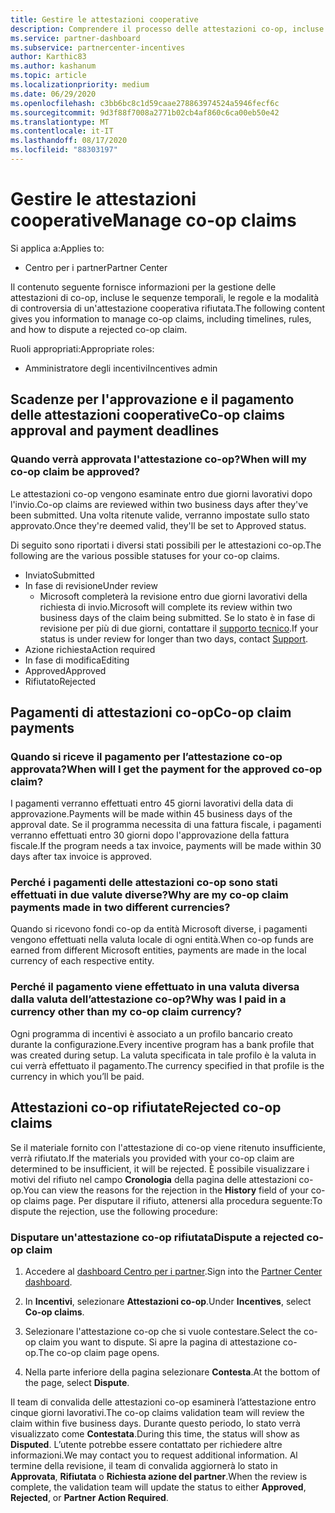 ```yaml
---
title: Gestire le attestazioni cooperative
description: Comprendere il processo delle attestazioni co-op, incluse le scadenze, i problemi di valuta e come disputare un'attestazione co-op rifiutata.
ms.service: partner-dashboard
ms.subservice: partnercenter-incentives
author: Karthic83
ms.author: kashanum
ms.topic: article
ms.localizationpriority: medium
ms.date: 06/29/2020
ms.openlocfilehash: c3bb6bc8c1d59caae278863974524a5946fecf6c
ms.sourcegitcommit: 9d3f88f7008a2771b02cb4af860c6ca00eb50e42
ms.translationtype: MT
ms.contentlocale: it-IT
ms.lasthandoff: 08/17/2020
ms.locfileid: "88303197"
---
```

# <a name="manage-co-op-claims"></a><span data-ttu-id="809c1-103">Gestire le attestazioni cooperative</span><span class="sxs-lookup"><span data-stu-id="809c1-103">Manage co-op claims</span></span>

<span data-ttu-id="809c1-104">Si applica a:</span><span class="sxs-lookup"><span data-stu-id="809c1-104">Applies to:</span></span>

- <span data-ttu-id="809c1-105">Centro per i partner</span><span class="sxs-lookup"><span data-stu-id="809c1-105">Partner Center</span></span>

<span data-ttu-id="809c1-106">Il contenuto seguente fornisce informazioni per la gestione delle attestazioni di co-op, incluse le sequenze temporali, le regole e la modalità di controversia di un'attestazione cooperativa rifiutata.</span><span class="sxs-lookup"><span data-stu-id="809c1-106">The following content gives you information to manage co-op claims, including timelines, rules, and how to dispute a rejected co-op claim.</span></span>

<span data-ttu-id="809c1-107">Ruoli appropriati:</span><span class="sxs-lookup"><span data-stu-id="809c1-107">Appropriate roles:</span></span>

- <span data-ttu-id="809c1-108">Amministratore degli incentivi</span><span class="sxs-lookup"><span data-stu-id="809c1-108">Incentives admin</span></span>

## <a name="co-op-claims-approval-and-payment-deadlines"></a><span data-ttu-id="809c1-109">Scadenze per l'approvazione e il pagamento delle attestazioni cooperative</span><span class="sxs-lookup"><span data-stu-id="809c1-109">Co-op claims approval and payment deadlines</span></span>

### <a name="when-will-my-co-op-claim-be-approved"></a><span data-ttu-id="809c1-110">Quando verrà approvata l'attestazione co-op?</span><span class="sxs-lookup"><span data-stu-id="809c1-110">When will my co-op claim be approved?</span></span>

<span data-ttu-id="809c1-111">Le attestazioni co-op vengono esaminate entro due giorni lavorativi dopo l'invio.</span><span class="sxs-lookup"><span data-stu-id="809c1-111">Co-op claims are reviewed within two business days after they've been submitted.</span></span> <span data-ttu-id="809c1-112">Una volta ritenute valide, verranno impostate sullo stato approvato.</span><span class="sxs-lookup"><span data-stu-id="809c1-112">Once they're deemed valid, they'll be set to Approved status.</span></span>  

<span data-ttu-id="809c1-113">Di seguito sono riportati i diversi stati possibili per le attestazioni co-op.</span><span class="sxs-lookup"><span data-stu-id="809c1-113">The following are the various possible statuses for your co-op claims.</span></span>

- <span data-ttu-id="809c1-114">Inviato</span><span class="sxs-lookup"><span data-stu-id="809c1-114">Submitted</span></span>
- <span data-ttu-id="809c1-115">In fase di revisione</span><span class="sxs-lookup"><span data-stu-id="809c1-115">Under review</span></span>
  - <span data-ttu-id="809c1-116">Microsoft completerà la revisione entro due giorni lavorativi della richiesta di invio.</span><span class="sxs-lookup"><span data-stu-id="809c1-116">Microsoft will complete its review within two business days of the claim being submitted.</span></span> <span data-ttu-id="809c1-117">Se lo stato è in fase di revisione per più di due giorni, contattare il [supporto tecnico](https://partner.microsoft.com/dashboard/support/incentives/servicerequests?category=incentives).</span><span class="sxs-lookup"><span data-stu-id="809c1-117">If your status is under review for longer than two days, contact [Support](https://partner.microsoft.com/dashboard/support/incentives/servicerequests?category=incentives).</span></span>
- <span data-ttu-id="809c1-118">Azione richiesta</span><span class="sxs-lookup"><span data-stu-id="809c1-118">Action required</span></span>
- <span data-ttu-id="809c1-119">In fase di modifica</span><span class="sxs-lookup"><span data-stu-id="809c1-119">Editing</span></span>
- <span data-ttu-id="809c1-120">Approved</span><span class="sxs-lookup"><span data-stu-id="809c1-120">Approved</span></span>
- <span data-ttu-id="809c1-121">Rifiutato</span><span class="sxs-lookup"><span data-stu-id="809c1-121">Rejected</span></span>

## <a name="co-op-claim-payments"></a><span data-ttu-id="809c1-122">Pagamenti di attestazioni co-op</span><span class="sxs-lookup"><span data-stu-id="809c1-122">Co-op claim payments</span></span>

### <a name="when-will-i-get-the-payment-for-the-approved-co-op-claim"></a><span data-ttu-id="809c1-123">Quando si riceve il pagamento per l’attestazione co-op approvata?</span><span class="sxs-lookup"><span data-stu-id="809c1-123">When will I get the payment for the approved co-op claim?</span></span>

<span data-ttu-id="809c1-124">I pagamenti verranno effettuati entro 45 giorni lavorativi della data di approvazione.</span><span class="sxs-lookup"><span data-stu-id="809c1-124">Payments will be made within 45 business days of the approval date.</span></span> <span data-ttu-id="809c1-125">Se il programma necessita di una fattura fiscale, i pagamenti verranno effettuati entro 30 giorni dopo l'approvazione della fattura fiscale.</span><span class="sxs-lookup"><span data-stu-id="809c1-125">If the program needs a tax invoice, payments will be made within 30 days after tax invoice is approved.</span></span>

### <a name="why-are-my-co-op-claim-payments-made-in-two-different-currencies"></a><span data-ttu-id="809c1-126">Perché i pagamenti delle attestazioni co-op sono stati effettuati in due valute diverse?</span><span class="sxs-lookup"><span data-stu-id="809c1-126">Why are my co-op claim payments made in two different currencies?</span></span>

<span data-ttu-id="809c1-127">Quando si ricevono fondi co-op da entità Microsoft diverse, i pagamenti vengono effettuati nella valuta locale di ogni entità.</span><span class="sxs-lookup"><span data-stu-id="809c1-127">When co-op funds are earned from different Microsoft entities, payments are made in the local currency of each respective entity.</span></span>  

### <a name="why-was-i-paid-in-a-currency-other-than-my-co-op-claim-currency"></a><span data-ttu-id="809c1-128">Perché il pagamento viene effettuato in una valuta diversa dalla valuta dell’attestazione co-op?</span><span class="sxs-lookup"><span data-stu-id="809c1-128">Why was I paid in a currency other than my co-op claim currency?</span></span>

<span data-ttu-id="809c1-129">Ogni programma di incentivi è associato a un profilo bancario creato durante la configurazione.</span><span class="sxs-lookup"><span data-stu-id="809c1-129">Every incentive program has a bank profile that was created during setup.</span></span> <span data-ttu-id="809c1-130">La valuta specificata in tale profilo è la valuta in cui verrà effettuato il pagamento.</span><span class="sxs-lookup"><span data-stu-id="809c1-130">The currency specified in that profile is the currency in which you’ll be paid.</span></span>

## <a name="rejected-co-op-claims"></a><span data-ttu-id="809c1-131">Attestazioni co-op rifiutate</span><span class="sxs-lookup"><span data-stu-id="809c1-131">Rejected co-op claims</span></span>

<span data-ttu-id="809c1-132">Se il materiale fornito con l'attestazione di co-op viene ritenuto insufficiente, verrà rifiutato.</span><span class="sxs-lookup"><span data-stu-id="809c1-132">If the materials you provided with your co-op claim are determined to be insufficient, it will be rejected.</span></span> <span data-ttu-id="809c1-133">È possibile visualizzare i motivi del rifiuto nel campo **Cronologia** della pagina delle attestazioni co-op.</span><span class="sxs-lookup"><span data-stu-id="809c1-133">You can view the reasons for the rejection in the **History** field of your co-op claims page.</span></span> <span data-ttu-id="809c1-134">Per disputare il rifiuto, attenersi alla procedura seguente:</span><span class="sxs-lookup"><span data-stu-id="809c1-134">To dispute the rejection, use the following procedure:</span></span>

### <a name="dispute-a-rejected-co-op-claim"></a><span data-ttu-id="809c1-135">Disputare un'attestazione co-op rifiutata</span><span class="sxs-lookup"><span data-stu-id="809c1-135">Dispute a rejected co-op claim</span></span>

1. <span data-ttu-id="809c1-136">Accedere al [dashboard Centro per i partner](https://partner.microsoft.com/dashboard/).</span><span class="sxs-lookup"><span data-stu-id="809c1-136">Sign into the [Partner Center dashboard](https://partner.microsoft.com/dashboard/).</span></span>

2. <span data-ttu-id="809c1-137">In **Incentivi**, selezionare **Attestazioni co-op**.</span><span class="sxs-lookup"><span data-stu-id="809c1-137">Under **Incentives**, select **Co-op claims**.</span></span>

3. <span data-ttu-id="809c1-138">Selezionare l'attestazione co-op che si vuole contestare.</span><span class="sxs-lookup"><span data-stu-id="809c1-138">Select the co-op claim you want to dispute.</span></span> <span data-ttu-id="809c1-139">Si apre la pagina di attestazione co-op.</span><span class="sxs-lookup"><span data-stu-id="809c1-139">The co-op claim page opens.</span></span>

4. <span data-ttu-id="809c1-140">Nella parte inferiore della pagina selezionare **Contesta**.</span><span class="sxs-lookup"><span data-stu-id="809c1-140">At the bottom of the page, select **Dispute**.</span></span>

<span data-ttu-id="809c1-141">Il team di convalida delle attestazioni co-op esaminerà l’attestazione entro cinque giorni lavorativi.</span><span class="sxs-lookup"><span data-stu-id="809c1-141">The co-op claims validation team will review the claim within five business days.</span></span> <span data-ttu-id="809c1-142">Durante questo periodo, lo stato verrà visualizzato come **Contestata**.</span><span class="sxs-lookup"><span data-stu-id="809c1-142">During this time, the status will show as **Disputed**.</span></span> <span data-ttu-id="809c1-143">L’utente potrebbe essere contattato per richiedere altre informazioni.</span><span class="sxs-lookup"><span data-stu-id="809c1-143">We may contact you to request additional information.</span></span> <span data-ttu-id="809c1-144">Al termine della revisione, il team di convalida aggiornerà lo stato in **Approvata**, **Rifiutata** o **Richiesta azione del partner**.</span><span class="sxs-lookup"><span data-stu-id="809c1-144">When the review is complete, the validation team will update the status to either **Approved**, **Rejected**, or **Partner Action Required**.</span></span>
